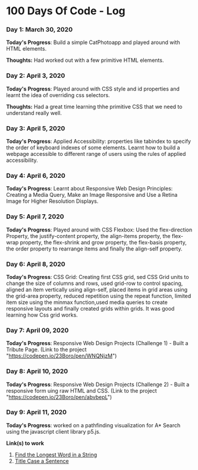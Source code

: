 # 100 Days Of Code - Log

### Day 1: March 30, 2020

**Today's Progress**: Build a simple CatPhotoapp and played around with HTML elements.

**Thoughts:** Had worked out with a few primitive HTML elements. 

### Day 2: April 3, 2020

**Today's Progress**: Played around with CSS style and id properties and learnt the idea of overriding css selectors.

**Thoughts:** Had a great time learning thhe primitive CSS that we need to understand really well.

### Day 3: April 5, 2020

**Today's Progress**: Applied Accessibility: properties like tabindex to specify the order of keyboard indexes of some elements. Learnt how to build a webpage accessible to different range of users using the rules of applied accessibility.

### Day 4: April 6, 2020

**Today's Progress**:
Learnt about Responsive Web Design Principles: Creating a Media Query, Make an Image Responsive and Use a Retina Image for Higher Resolution Displays.

### Day 5: April 7, 2020

**Today's Progress**:
Played around with CSS Flexbox: Used the flex-direction Property, the justify-content property, the align-items property, the flex-wrap property, the flex-shrink and grow property, the flex-basis property, the order property to rearrange items and finally the align-self property.

### Day 6: April 8, 2020

**Today's Progress**:
CSS Grid: Creating  first CSS grid, sed CSS Grid units to change the size of columns and rows, used grid-row to control spacing, aligned an item vertically using align-self, placed items in grid areas using the grid-area property, reduced repetition using the repeat function, limited item size using the minmax function,used media queries to create responsive layouts and finally created grids within grids. It was good learning how Css grid works.

### Day 7: April 09, 2020

**Today's Progress**: Responsive Web Design Projects (Challenge 1) - Built a Tribute Page. (Link to the project "https://codepen.io/23Boro/pen/WNQNjzM")

### Day 8: April 10, 2020

**Today's Progress**: Responsive Web Design Projects (Challenge 2) - Built a responsive form uing raw HTML and CSS. (Link to the project "https://codepen.io/23Boro/pen/abvbepL")

### Day 9: April 11, 2020

**Today's Progress**: worked on a pathfinding visualization for A* Search using the javascript client library p5.js.


**Link(s) to work**
1. [Find the Longest Word in a String](https://www.freecodecamp.com/challenges/find-the-longest-word-in-a-string)
2. [Title Case a Sentence](https://www.freecodecamp.com/challenges/title-case-a-sentence)

